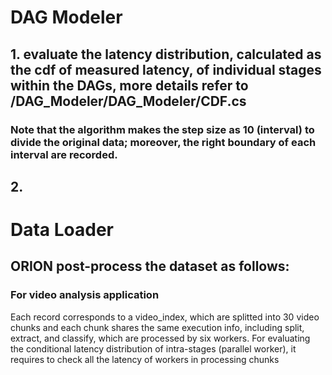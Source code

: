 # DAG Modeler
## 1. evaluate the latency distribution, calculated as the cdf of measured latency, of individual stages within the DAGs, more details refer to /DAG_Modeler/DAG_Modeler/CDF.cs
### Note that the algorithm makes the step size as 10 (interval) to divide the original data; moreover, the right boundary of each interval are recorded.
## 2. 

# Data Loader
## ORION post-process the dataset as follows:
### For video analysis application
Each record corresponds to a video_index, which are splitted into 30 video chunks and each chunk shares the same execution info, 
including split, extract, and classify, which are processed by six workers.
For evaluating the conditional latency distribution of intra-stages (parallel worker), it requires to check all the latency of workers in processing chunks

